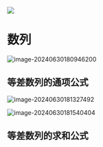 ![](/Users/yuebinghui/Documents/program/github/note/images/image-20231218094136324.png)

# 数列

![image-20240630180946200](/Users/yuebinghui/Documents/program/github/note/images/image-20240630180946200.png)

## 等差数列的通项公式

![image-20240630181327492](/Users/yuebinghui/Documents/program/github/note/images/image-20240630181327492.png)

![image-20240630181540404](/Users/yuebinghui/Documents/program/github/note/images/image-20240630181540404.png)

## 等差数列的求和公式